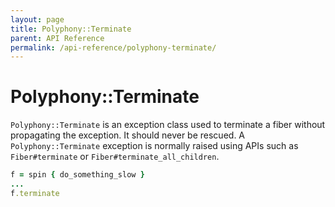 ```yaml
---
layout: page
title: Polyphony::Terminate
parent: API Reference
permalink: /api-reference/polyphony-terminate/
---
```

# Polyphony::Terminate

`Polyphony::Terminate` is an exception class used to terminate a fiber without
propagating the exception. It should never be rescued. A `Polyphony::Terminate`
exception is normally raised using APIs such as `Fiber#terminate` or
`Fiber#terminate_all_children`.

```ruby
f = spin { do_something_slow }
...
f.terminate
```
